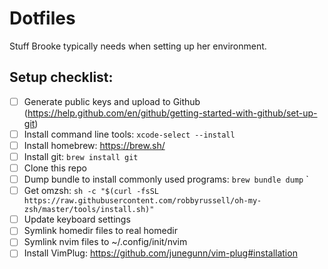 # Dotfiles

Stuff Brooke typically needs when setting up her environment.

## Setup checklist:
- [ ] Generate public keys and upload to Github (https://help.github.com/en/github/getting-started-with-github/set-up-git)
- [ ] Install command line tools: `xcode-select --install`
- [ ] Install homebrew: https://brew.sh/
- [ ] Install git: `brew install git`
- [ ] Clone this repo
- [ ] Dump bundle to install commonly used programs: `brew bundle dump`
`
- [ ] Get omzsh: `sh -c "$(curl -fsSL https://raw.githubusercontent.com/robbyrussell/oh-my-zsh/master/tools/install.sh)"
` 
- [ ] Update keyboard settings
- [ ] Symlink homedir files to real homedir
- [ ] Symlink nvim files to ~/.config/init/nvim
- [ ] Install VimPlug: https://github.com/junegunn/vim-plug#installation
